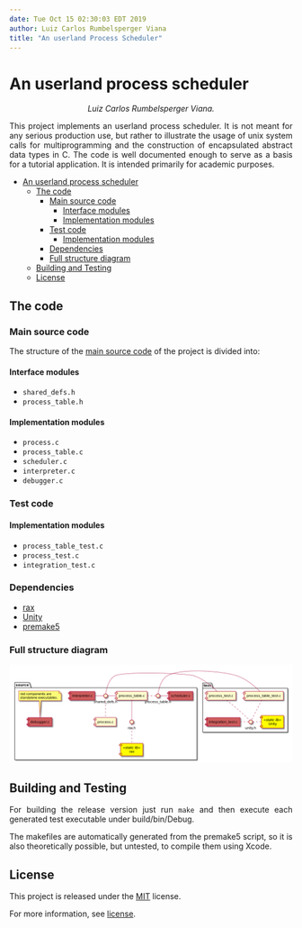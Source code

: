 ```yaml
---
date: Tue Oct 15 02:30:03 EDT 2019
author: Luiz Carlos Rumbelsperger Viana
title: "An userland Process Scheduler"
---
```


<style>
    body{
        text-align: justify;
    }
</style>

#  An userland process scheduler

*<div style = "text-align: center"> Luiz Carlos Rumbelsperger Viana.</div>*

This project implements an userland process scheduler.
It is not meant for any serious production use, but rather to illustrate the usage of unix system calls for multiprogramming and the construction of encapsulated abstract data types in C. The code is well documented enough to serve as a basis for a tutorial application. It is intended primarily for academic purposes.

- [An userland process scheduler](#an-userland-process-scheduler)
  - [The code](#the-code)
    - [Main source code](#main-source-code)
      - [Interface modules](#interface-modules)
      - [Implementation modules](#implementation-modules)
    - [Test code](#test-code)
      - [Implementation modules](#implementation-modules-1)
    - [Dependencies](#dependencies)
    - [Full structure diagram](#full-structure-diagram)
  - [Building and Testing](#building-and-testing)
  - [License](#license)

## The code


### Main source code

The structure of the [main source code](src) of the project is divided into:

#### Interface modules

- `shared_defs.h`
- `process_table.h`

#### Implementation modules

- `process.c`
- `process_table.c`
- `scheduler.c`
- `interpreter.c`
- `debugger.c`

### Test code

#### Implementation modules

- `process_table_test.c`
- `process_test.c`
- `integration_test.c`

### Dependencies

- [rax](https://github.com/antirez/rax.git)
- [Unity](https://github.com/ThrowTheSwitch/Unity.git)
- [premake5](https://premake.github.io/)

### Full structure diagram

![uml](uml/modules.png)

## Building and Testing

For building the release version just run `make` and then execute each generated test executable under build/bin/Debug.

The makefiles are automatically generated from the premake5 script, so it is also theoretically possible, but untested, to compile them using Xcode.


## License

This project is released under the [MIT](https://opensource.org/licenses/MIT) license.

For more information, see [license](LICENSE.md).




